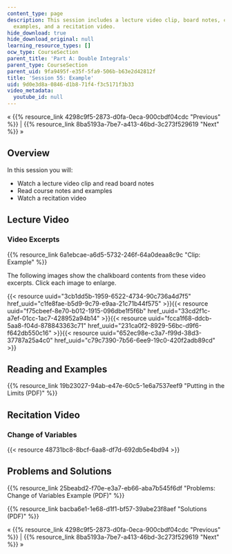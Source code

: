 ```yaml
---
content_type: page
description: This session includes a lecture video clip, board notes, course notes,
  examples, and a recitation video.
hide_download: true
hide_download_original: null
learning_resource_types: []
ocw_type: CourseSection
parent_title: 'Part A: Double Integrals'
parent_type: CourseSection
parent_uid: 9fa9495f-e35f-5fa9-506b-b63e2d42812f
title: 'Session 55: Example'
uid: 9d0e3d8a-0846-d1b8-71f4-f3c5171f3b33
video_metadata:
  youtube_id: null
---
```


« {{% resource_link 4298c9f5-2873-d0fa-0eca-900cbdf04cdc "Previous" %}} | {{% resource_link 8ba5193a-7be7-a413-46bd-3c273f529619 "Next" %}} »

Overview
--------

In this session you will:

*   Watch a lecture video clip and read board notes
*   Read course notes and examples
*   Watch a recitation video

Lecture Video
-------------

### Video Excerpts

{{% resource_link 6a1ebcae-a6d5-5732-246f-64a0deaa8c9c "Clip: Example" %}}

The following images show the chalkboard contents from these video excerpts. Click each image to enlarge.

{{< resource uuid="3cb1dd5b-1959-6522-4734-90c736a4d7f5" href_uuid="c1fe8fae-b5d9-9c79-e9aa-21c71b44f575" >}}{{< resource uuid="f75cbeef-8e70-b012-1915-096dbe1f5f6b" href_uuid="33cd2f1c-a7ef-01cc-1ac7-428952a94b14" >}}{{< resource uuid="fcca1f68-ddcb-5aa8-f04d-878843363c71" href_uuid="231ca0f2-8929-56bc-d9f6-f642db550c16" >}}{{< resource uuid="652ec98e-c3a7-f99d-38d3-37787a25a4c0" href_uuid="c79c7390-7b56-6ee9-19c0-420f2adb89cd" >}}

Reading and Examples
--------------------

{{% resource_link 19b23027-94ab-e47e-60c5-1e6a7537eef9 "Putting in the Limits (PDF)" %}}

Recitation Video
----------------

### Change of Variables

{{< resource 48731bc8-8bcf-6aa8-df7d-692db5e4bd94 >}}

Problems and Solutions
----------------------

{{% resource_link 25beabd2-f70e-e3a7-eb66-aba7b545f6df "Problems: Change of Variables Example (PDF)" %}}

{{% resource_link bacba6e1-1e68-d1f1-bf57-39abe23f8aef "Solutions (PDF)" %}}

« {{% resource_link 4298c9f5-2873-d0fa-0eca-900cbdf04cdc "Previous" %}} | {{% resource_link 8ba5193a-7be7-a413-46bd-3c273f529619 "Next" %}} »